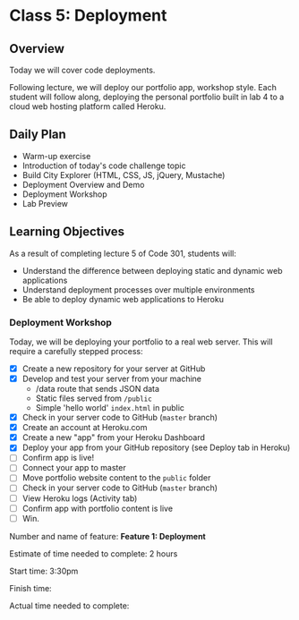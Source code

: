# Class 5: Deployment

## Overview

Today we will cover code deployments.

Following lecture, we will deploy our portfolio app, workshop style. Each student will follow along, deploying the personal portfolio built in lab 4 to a cloud web hosting platform called Heroku.

## Daily Plan

- Warm-up exercise
- Introduction of today's code challenge topic
- Build City Explorer (HTML, CSS, JS, jQuery, Mustache)
- Deployment Overview and Demo
- Deployment Workshop
- Lab Preview

## Learning Objectives

As a result of completing lecture 5 of Code 301, students will:

- Understand the difference between deploying static and dynamic web applications
- Understand deployment processes over multiple environments
- Be able to deploy dynamic web applications to Heroku

### Deployment Workshop

Today, we will be deploying your portfolio to a real web server. This will require a carefully stepped process:

- [x] Create a new repository for your server at GitHub
- [x] Develop and test your server from your machine
  - /data route that sends JSON data
  - Static files served from `/public`
  - Simple 'hello world' `index.html` in public
- [x] Check in your server code to GitHub (`master` branch)
- [x] Create an account at Heroku.com
- [x] Create a new "app" from your Heroku Dashboard
- [x] Deploy your app from your GitHub repository (see Deploy tab in Heroku)
- [ ] Confirm app is live!
- [ ] Connect your app to master
- [ ] Move portfolio website content to the `public` folder
- [ ] Check in your server code to GitHub (`master` branch)
- [ ] View Heroku logs (Activity tab)
- [ ] Confirm app with portfolio content is live
- [ ] Win.

Number and name of feature: **Feature 1: Deployment**

Estimate of time needed to complete: 2 hours

Start time: 3:30pm

Finish time: 

Actual time needed to complete: 